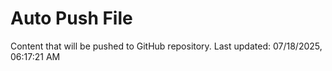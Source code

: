 # Auto Push File

Content that will be pushed to GitHub repository.
Last updated: 07/18/2025, 06:17:21 AM